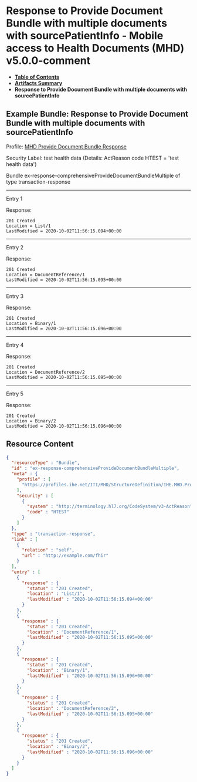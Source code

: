 # Response to Provide Document Bundle with multiple documents with sourcePatientInfo - Mobile access to Health Documents (MHD) v5.0.0-comment

* [**Table of Contents**](toc.md)
* [**Artifacts Summary**](artifacts.md)
* **Response to Provide Document Bundle with multiple documents with sourcePatientInfo**

## Example Bundle: Response to Provide Document Bundle with multiple documents with sourcePatientInfo

Profile: [MHD Provide Document Bundle Response](StructureDefinition-IHE.MHD.ProvideDocumentBundleResponse.md)

Security Label: test health data (Details: ActReason code HTEST = 'test health data')

Bundle ex-response-comprehensiveProvideDocumentBundleMultiple of type transaction-response

-------

Entry 1

Response:

```
201 Created
Location = List/1
LastModified = 2020-10-02T11:56:15.094+00:00

```

-------

Entry 2

Response:

```
201 Created
Location = DocumentReference/1
LastModified = 2020-10-02T11:56:15.095+00:00

```

-------

Entry 3

Response:

```
201 Created
Location = Binary/1
LastModified = 2020-10-02T11:56:15.096+00:00

```

-------

Entry 4

Response:

```
201 Created
Location = DocumentReference/2
LastModified = 2020-10-02T11:56:15.095+00:00

```

-------

Entry 5

Response:

```
201 Created
Location = Binary/2
LastModified = 2020-10-02T11:56:15.096+00:00

```



## Resource Content

```json
{
  "resourceType" : "Bundle",
  "id" : "ex-response-comprehensiveProvideDocumentBundleMultiple",
  "meta" : {
    "profile" : [
      "https://profiles.ihe.net/ITI/MHD/StructureDefinition/IHE.MHD.ProvideDocumentBundleResponse"
    ],
    "security" : [
      {
        "system" : "http://terminology.hl7.org/CodeSystem/v3-ActReason",
        "code" : "HTEST"
      }
    ]
  },
  "type" : "transaction-response",
  "link" : [
    {
      "relation" : "self",
      "url" : "http://example.com/fhir"
    }
  ],
  "entry" : [
    {
      "response" : {
        "status" : "201 Created",
        "location" : "List/1",
        "lastModified" : "2020-10-02T11:56:15.094+00:00"
      }
    },
    {
      "response" : {
        "status" : "201 Created",
        "location" : "DocumentReference/1",
        "lastModified" : "2020-10-02T11:56:15.095+00:00"
      }
    },
    {
      "response" : {
        "status" : "201 Created",
        "location" : "Binary/1",
        "lastModified" : "2020-10-02T11:56:15.096+00:00"
      }
    },
    {
      "response" : {
        "status" : "201 Created",
        "location" : "DocumentReference/2",
        "lastModified" : "2020-10-02T11:56:15.095+00:00"
      }
    },
    {
      "response" : {
        "status" : "201 Created",
        "location" : "Binary/2",
        "lastModified" : "2020-10-02T11:56:15.096+00:00"
      }
    }
  ]
}

```
